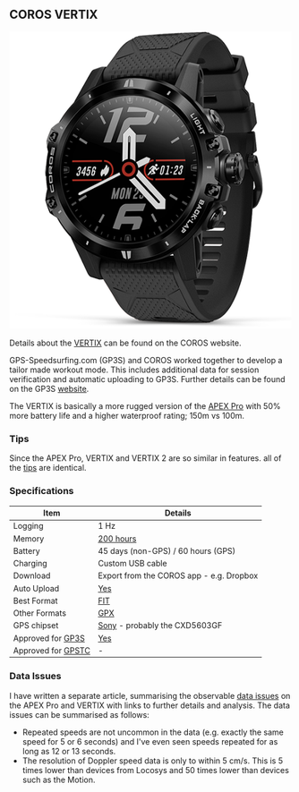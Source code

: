 ## COROS VERTIX

![vertix](img/vertix.png)



Details about the [VERTIX](https://coros.com/vertix) can be found on the COROS website.

GPS-Speedsurfing.com (GP3S) and COROS worked together to develop a tailor made workout mode. This includes additional data for session verification and automatic uploading to GP3S. Further details can be found on the GP3S [website](https://www.gps-speedsurfing.com/default.aspx?mnu=item&item=coros).

The VERTIX is basically a more rugged version of the [APEX Pro](../apex-pro/README.md) with 50% more battery life and a higher waterproof rating; 150m vs 100m.



### Tips

Since the APEX Pro, VERTIX and VERTIX 2 are so similar in features. all of the [tips](../tips.md) are identical.



### Specifications

| Item          | Details                                                      |
| ------------- | ------------------------------------------------------------ |
| Logging       | 1 Hz                                                          |
| Memory        | [200 hours](https://support.coros.com/hc/en-us/articles/360044993811-How-much-memory-do-COROS-watches-have) |
| Battery       | 45 days (non-GPS) / 60 hours (GPS)                           |
| Charging      | Custom USB cable                                             |
| Download      | Export from the COROS app - e.g. Dropbox                     |
| Auto Upload   | [Yes](https://www.gps-speedsurfing.com/default.aspx?mnu=item&item=HowAddSession) |
| Best Format   | [FIT](https://developer.garmin.com/fit/protocol/)            |
| Other Formats | [GPX](https://en.wikipedia.org/wiki/GPS_Exchange_Format)     |
| GPS chipset   | [Sony](https://www.sony-semicon.co.jp/e/products/lsi/gps/product.html) - probably the CXD5603GF |
| Approved for [GP3S](https://www.gps-speedsurfing.com/) | [Yes](https://www.gps-speedsurfing.com/default.aspx?mnu=forum&forum=6&val=166382) |
| Approved for [GPSTC](https://www.gpsteamchallenge.com.au/) | -      |



### Data Issues

I have written a separate article, summarising the observable [data issues](../data-issues.md) on the APEX Pro and VERTIX with links to further details and analysis. The data issues can be summarised as follows:

- Repeated speeds are not uncommon in the data (e.g. exactly the same speed for 5 or 6 seconds) and I've even seen speeds repeated for as long as 12 or 13 seconds.
- The resolution of Doppler speed data is only to within 5 cm/s. This is 5 times lower than devices from Locosys and 50 times lower than devices such as the Motion.



